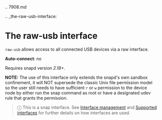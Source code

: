 .. 7908.md

.. _the-raw-usb-interface:

# The raw-usb interface

`raw-usb`  allows access to all connected USB devices via a raw interface.

**Auto-connect**: no

Requires snapd version _2.18+_.

**NOTE:** The use of this interface only extends the snapd's own sandbox confinement, it will NOT supersede the classic Unix file permission model so the user still needs to have sufficient `r` or `w` permission to the device node by either run the snap command as root or have a designated udev rule that grants the permission.

> ⓘ  This is a snap interface. See [Interface management](interface-management.md) and [Supported interfaces](supported-interfaces.md) for further details on how interfaces are used.